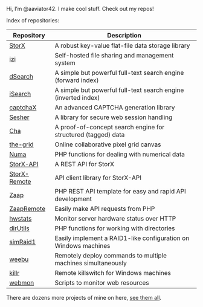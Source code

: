 Hi, I’m @aaviator42. I make cool stuff. Check out my repos! 

Index of repositories:

|Repository|Description|
|-----|--------|
|[StorX](https://github.com/aaviator42/StorX) | A robust key-value flat-file data storage library |
|[izi](https://github.com/aaviator42/izi) | Self-hosted file sharing and management system |
|[dSearch](https://github.com/aaviator42/dSearch) | A simple but powerful full-text search engine (forward index) |
|[iSearch](https://github.com/aaviator42/iSearch) | A simple but powerful full-text search engine (inverted index) |
|[captchaX](https://github.com/aaviator42/captchaX) | An advanced CAPTCHA generation library |
|[Sesher](https://github.com/aaviator42/Sesher) | A library for secure web session handling |
|[Cha](https://github.com/aaviator42/Cha) | A proof-of-concept search engine for structured (tagged) data |
|[the-grid](https://github.com/aaviator42/the-grid) |  Online collaborative pixel grid canvas |
|[Numa](https://github.com/aaviator42/Numa) | PHP functions for dealing with numerical data |
|[StorX-API](https://github.com/aaviator42/StorX-API) | A REST API for StorX |
|[StorX-Remote](https://github.com/aaviator42/StorX-Remote) | API client library for StorX-API |
|[Zaap](https://github.com/aaviator42/Zaap) | PHP REST API template for easy and rapid API development |
|[ZaapRemote](https://github.com/aaviator42/ZaapRemote) | Easily make API requests from PHP |
|[hwstats](https://github.com/aaviator42/hwstats) | Monitor server hardware status over HTTP |
|[dirUtils](https://github.com/aaviator42/dirUtils) | PHP functions for working with directories |
|[simRaid1](https://github.com/aaviator42/simRaid1) | Easily implement a RAID1-like configuration on Windows machines |
|[weebu](https://github.com/aaviator42/weebu) | Remotely deploy commands to multiple machines simultaneously |
|[killr](https://github.com/aaviator42/killr) | Remote killswitch for Windows machines |
|[webmon](https://github.com/aaviator42/webmon) | Scripts to monitor web resources |


There are dozens more projects of mine on here, [see them all](https://github.com/aaviator42?tab=repositories).




<!---
aaviator42/aaviator42 is a ✨ special ✨ repository because its `README.md` (this file) appears on your GitHub profile.
You can click the Preview link to take a look at your changes.
--->

